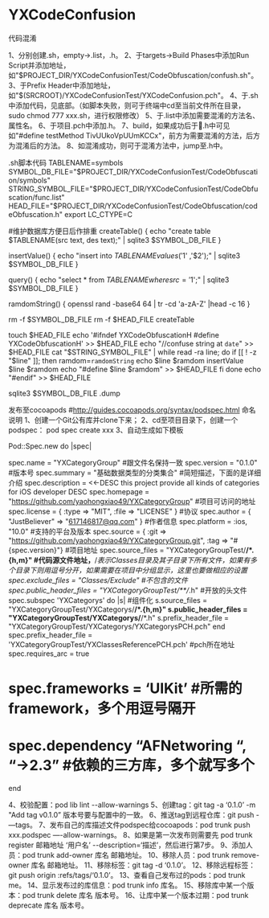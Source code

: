 # YXCodeConfusion
代码混淆

1、分别创建.sh，empty->.list，.h。
2、于targets->Build Phases中添加Run Script并添加地址，如"$PROJECT_DIR/YXCodeConfusionTest/CodeObfuscation/confush.sh"。
3、于Prefix Header中添加地址，如"$(SRCROOT)/YXCodeConfusionTest/YXCodeConfusion.pch"。
4、于.sh中添加代码，见底部。（如脚本失败，则可于终端中cd至当前文件所在目录，sudo chmod 777 xxx.sh，进行权限修改）
5、于.list中添加需要混淆的方法名、属性名。
6、于项目.pch中添加.h。
7、build，如果成功后于.h中可见如"#define testMethod TivUUkoVpUUmKCCx"，前方为需要混淆的方法，后方为混淆后的方法。
8、如混淆成功，则可于混淆方法中，jump至.h中。

.sh脚本代码
TABLENAME=symbols
SYMBOL_DB_FILE="$PROJECT_DIR/YXCodeConfusionTest/CodeObfuscation/symbols"
STRING_SYMBOL_FILE="$PROJECT_DIR/YXCodeConfusionTest/CodeObfuscation/func.list"
HEAD_FILE="$PROJECT_DIR/YXCodeConfusionTest/CodeObfuscation/codeObfuscation.h"
export LC_CTYPE=C
 
#维护数据库方便日后作排重
createTable() {
  echo "create table $TABLENAME(src text, des text);" | sqlite3 $SYMBOL_DB_FILE
}
 
insertValue() {
  echo "insert into $TABLENAME values('$1' ,'$2');" | sqlite3 $SYMBOL_DB_FILE
}
 
query() {
  echo "select * from $TABLENAME where src='$1';" | sqlite3 $SYMBOL_DB_FILE
}
 
ramdomString() {
  openssl rand -base64 64 | tr -cd 'a-zA-Z' |head -c 16
}
 
rm -f $SYMBOL_DB_FILE
rm -f $HEAD_FILE
createTable
 
touch $HEAD_FILE
echo '#ifndef YXCodeObfuscationH
#define YXCodeObfuscationH' >> $HEAD_FILE
echo "//confuse string at `date`" >> $HEAD_FILE
cat "$STRING_SYMBOL_FILE" | while read -ra line; do
if [[ ! -z "$line" ]]; then
ramdom=`ramdomString`
echo $line $ramdom
insertValue $line $ramdom
echo "#define $line $ramdom" >> $HEAD_FILE
fi
done
echo "#endif" >> $HEAD_FILE
 
sqlite3 $SYMBOL_DB_FILE .dump


发布至cocoapods
#http://guides.cocoapods.org/syntax/podspec.html 命名说明
1、创建一个Git公有库并clone下来；
2、cd至项目目录下，创建一个podspec： pod spec create xxx
3、自动生成如下模板

Pod::Spec.new do |spec|

  spec.name                = "YXCategoryGroup" #跟文件名保持一致
  spec.version             = "0.1.0" #版本号
  spec.summary             = "基础数据类型的分类集合" #简短描述，下面的是详细介绍
  spec.description         = <<-DESC
                             this project provide all kinds of categories for iOS developer 
                          DESC
  spec.homepage            = "https://github.com/yaohongxiao49/YXCategoryGroup" #项目可访问的地址
  spec.license             = { :type => "MIT", :file => "LICENSE" } #协议
  spec.author              = { "JustBeliever" => "617146817@qq.com" } #作者信息
  spec.platform            = :ios, "10.0" #支持的平台及版本
  spec.source              = { :git => "https://github.com/yaohongxiao49/YXCategoryGroup.git", :tag => "#{spec.version}"} #项目地址
  spec.source_files        = "YXCategoryGroupTest/**/*.{h,m}" #代码源文件地址，**/*表示Classes目录及其子目录下所有文件，如果有多个目录下则用逗号分开，如果需要在项目中分组显示，这里也要做相应的设置
  spec.exclude_files       = "Classes/Exclude" #不包含的文件
  spec.public_header_files = "YXCategoryGroupTest/**/*.h" #开放的头文件
  spec.subspec 'YXCategorys' do |s| #组件化
    s.source_files         = "YXCategoryGroupTest/YXCategorys/**/*.{h,m}"
    s.public_header_files  = "YXCategoryGroupTest/YXCategorys/**/*.h"
    s.prefix_header_file   = "YXCategoryGroupTest/YXCategorys/YXCategorysPCH.pch"
  end
  spec.prefix_header_file  = 'YXCategoryGroupTest/YXClassesReferencePCH.pch' #pch所在地址
  spec.requires_arc        = true
#  spec.frameworks         =  ‘UIKit’ #所需的framework，多个用逗号隔开
#  spec.dependency “AFNetworing “, “->2.3” #依赖的三方库，多个就写多个

end

4、校验配置：pod lib lint --allow-warnings
5、创建tag：git tag -a ‘0.1.0’ -m "Add tag v0.1.0” 版本号要与配置中的一致。
6、推送tag到远程仓库：git push -—tags。
7、发布自己的库描述文件podspec给cocoapods：pod trunk push xxx.podspec —-allow-warnings。
8、如果是第一次发布则需要先 pod trunk register 邮箱地址 ‘用户名’ --description=‘描述’，然后进行第7步。
9、添加人员：pod trunk add-owner 库名 邮箱地址。
10、移除人员：pod trunk remove-owner 库名 邮箱地址。
11、移除标签：git tag -d ‘0.1.0’。
12、移除远程标签：git push origin :refs/tags/‘0.1.0’。
13、查看自己发布过的pods：pod trunk me。
14、显示发布过的库信息：pod trunk info 库名。
15、移除库中某一个版本：pod trunk delete 库名 版本号。
16、让库中某一个版本过期：pod trunk deprecate 库名 版本号。
